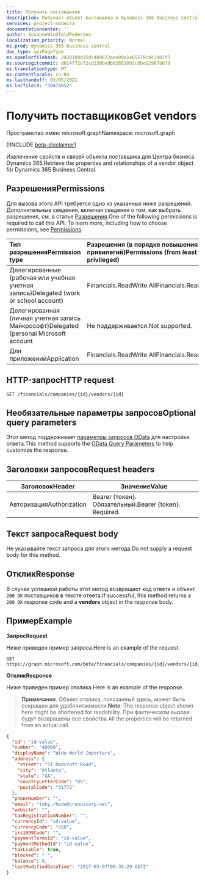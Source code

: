 ```yaml
---
title: Получить поставщиков
description: Получает объект поставщика в Dynamics 365 Business Central.
services: project-madeira
documentationcenter: ''
author: SusanneWindfeldPedersen
localization_priority: Normal
ms.prod: dynamics-365-business-central
doc_type: apiPageType
ms.openlocfilehash: 2d281b9d35dc4b0672aea09a1e65578cdc2401f3
ms.sourcegitcommit: d014f72cf2cd130bedb02651092c0be12967b679
ms.translationtype: MT
ms.contentlocale: ru-RU
ms.lasthandoff: 03/05/2021
ms.locfileid: "50474052"
---
```

# <a name="get-vendors"></a><span data-ttu-id="e4509-103">Получить поставщиков</span><span class="sxs-lookup"><span data-stu-id="e4509-103">Get vendors</span></span>

<span data-ttu-id="e4509-104">Пространство имен: microsoft.graph</span><span class="sxs-lookup"><span data-stu-id="e4509-104">Namespace: microsoft.graph</span></span>

[!INCLUDE [beta-disclaimer](../../includes/beta-disclaimer.md)]

<span data-ttu-id="e4509-105">Извлечение свойств и связей объекта поставщика для Центра бизнеса Dynamics 365.</span><span class="sxs-lookup"><span data-stu-id="e4509-105">Retrieve the properties and relationships of a vendor object for Dynamics 365 Business Central.</span></span>

## <a name="permissions"></a><span data-ttu-id="e4509-106">Разрешения</span><span class="sxs-lookup"><span data-stu-id="e4509-106">Permissions</span></span>
<span data-ttu-id="e4509-p101">Для вызова этого API требуется одно из указанных ниже разрешений. Дополнительные сведения, включая сведения о том, как выбрать разрешения, см. в статье [Разрешения](/graph/permissions-reference).</span><span class="sxs-lookup"><span data-stu-id="e4509-p101">One of the following permissions is required to call this API. To learn more, including how to choose permissions, see [Permissions](/graph/permissions-reference).</span></span>

|<span data-ttu-id="e4509-109">Тип разрешения</span><span class="sxs-lookup"><span data-stu-id="e4509-109">Permission type</span></span> |<span data-ttu-id="e4509-110">Разрешения (в порядке повышения привилегий)</span><span class="sxs-lookup"><span data-stu-id="e4509-110">Permissions (from least to most privileged)</span></span>|
|:---------------|:------------------------------------------|
|<span data-ttu-id="e4509-111">Делегированные (рабочая или учебная учетная запись)</span><span class="sxs-lookup"><span data-stu-id="e4509-111">Delegated (work or school account)</span></span>|<span data-ttu-id="e4509-112">Financials.ReadWrite.All</span><span class="sxs-lookup"><span data-stu-id="e4509-112">Financials.ReadWrite.All</span></span> |
|<span data-ttu-id="e4509-113">Делегированная (личная учетная запись Майкрософт)</span><span class="sxs-lookup"><span data-stu-id="e4509-113">Delegated (personal Microsoft account</span></span>|<span data-ttu-id="e4509-114">Не поддерживается.</span><span class="sxs-lookup"><span data-stu-id="e4509-114">Not supported.</span></span>|
|<span data-ttu-id="e4509-115">Для приложений</span><span class="sxs-lookup"><span data-stu-id="e4509-115">Application</span></span>|<span data-ttu-id="e4509-116">Financials.ReadWrite.All</span><span class="sxs-lookup"><span data-stu-id="e4509-116">Financials.ReadWrite.All</span></span>|

## <a name="http-request"></a><span data-ttu-id="e4509-117">HTTP-запрос</span><span class="sxs-lookup"><span data-stu-id="e4509-117">HTTP request</span></span>

```http
GET /financials/companies/{id}/vendors/{id}
```

## <a name="optional-query-parameters"></a><span data-ttu-id="e4509-118">Необязательные параметры запросов</span><span class="sxs-lookup"><span data-stu-id="e4509-118">Optional query parameters</span></span>
<span data-ttu-id="e4509-119">Этот метод поддерживает [параметры запросов OData](/graph/query-parameters) для настройки ответа.</span><span class="sxs-lookup"><span data-stu-id="e4509-119">This method supports the [OData Query Parameters](/graph/query-parameters) to help customize the response.</span></span>

## <a name="request-headers"></a><span data-ttu-id="e4509-120">Заголовки запросов</span><span class="sxs-lookup"><span data-stu-id="e4509-120">Request headers</span></span>
|<span data-ttu-id="e4509-121">Заголовок</span><span class="sxs-lookup"><span data-stu-id="e4509-121">Header</span></span>|<span data-ttu-id="e4509-122">Значение</span><span class="sxs-lookup"><span data-stu-id="e4509-122">Value</span></span>|
|------|-----|
|<span data-ttu-id="e4509-123">Авторизация</span><span class="sxs-lookup"><span data-stu-id="e4509-123">Authorization</span></span>  |<span data-ttu-id="e4509-p102">Bearer {токен}. Обязательный.</span><span class="sxs-lookup"><span data-stu-id="e4509-p102">Bearer {token}. Required.</span></span> |

## <a name="request-body"></a><span data-ttu-id="e4509-126">Текст запроса</span><span class="sxs-lookup"><span data-stu-id="e4509-126">Request body</span></span>
<span data-ttu-id="e4509-127">Не указывайте текст запроса для этого метода.</span><span class="sxs-lookup"><span data-stu-id="e4509-127">Do not supply a request body for this method.</span></span>

## <a name="response"></a><span data-ttu-id="e4509-128">Отклик</span><span class="sxs-lookup"><span data-stu-id="e4509-128">Response</span></span>
<span data-ttu-id="e4509-129">В случае успешной работы этот метод возвращает код ответа и объект `200 OK` поставщиков в  тексте ответа.</span><span class="sxs-lookup"><span data-stu-id="e4509-129">If successful, this method returns a `200 OK` response code and a **vendors** object in the response body.</span></span>

## <a name="example"></a><span data-ttu-id="e4509-130">Пример</span><span class="sxs-lookup"><span data-stu-id="e4509-130">Example</span></span>

<span data-ttu-id="e4509-131">**Запрос**</span><span class="sxs-lookup"><span data-stu-id="e4509-131">**Request**</span></span>

<span data-ttu-id="e4509-132">Ниже приведен пример запроса.</span><span class="sxs-lookup"><span data-stu-id="e4509-132">Here is an example of the request.</span></span>
```http
GET https://graph.microsoft.com/beta/financials/companies/{id}/vendors/{id}
```

<span data-ttu-id="e4509-133">**Отклик**</span><span class="sxs-lookup"><span data-stu-id="e4509-133">**Response**</span></span>

<span data-ttu-id="e4509-134">Ниже приведен пример отклика.</span><span class="sxs-lookup"><span data-stu-id="e4509-134">Here is an example of the response.</span></span> 

> <span data-ttu-id="e4509-135">**Примечание**. Объект отклика, показанный здесь, может быть сокращен для удобочитаемости.</span><span class="sxs-lookup"><span data-stu-id="e4509-135">**Note**: The response object shown here might be shortened for readability.</span></span> <span data-ttu-id="e4509-136">При фактическом вызове будут возвращены все свойства.</span><span class="sxs-lookup"><span data-stu-id="e4509-136">All the properties will be returned from an actual call.</span></span>

```json
{
  "id": "id-value",
  "number": "40000",
  "displayName": "Wide World Importers",
  "address": {
    "street": "51 Radcroft Road",
    "city": "Atlanta",
    "state": "GA",
    "countryLetterCode": "US",
    "postalCode": "31772"
  },
  "phoneNumber": "",
  "email": "toby.rhode@cronuscorp.net",
  "website": "",
  "taxRegistrationNumber": "",
  "currencyId": "id-value",
  "currencyCode": "USD",
  "irs1099Code": "",
  "paymentTermsId": "id-value",
  "paymentMethodId": "id-value",
  "taxLiable": true,
  "blocked": " ",
  "balance": 0,
  "lastModifiedDateTime": "2017-03-07T00:35:29.667Z"
}
```




